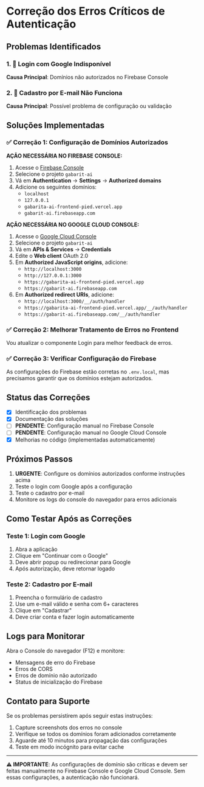 # Correção dos Erros Críticos de Autenticação

## Problemas Identificados

### 1. 🚫 Login com Google Indisponível
**Causa Principal**: Domínios não autorizados no Firebase Console

### 2. 🚫 Cadastro por E-mail Não Funciona
**Causa Principal**: Possível problema de configuração ou validação

## Soluções Implementadas

### ✅ Correção 1: Configuração de Domínios Autorizados

**AÇÃO NECESSÁRIA NO FIREBASE CONSOLE:**

1. Acesse o [Firebase Console](https://console.firebase.google.com/)
2. Selecione o projeto `gabarit-ai`
3. Vá em **Authentication** → **Settings** → **Authorized domains**
4. Adicione os seguintes domínios:
   - `localhost`
   - `127.0.0.1`
   - `gabarita-ai-frontend-pied.vercel.app`
   - `gabarit-ai.firebaseapp.com`

**AÇÃO NECESSÁRIA NO GOOGLE CLOUD CONSOLE:**

1. Acesse o [Google Cloud Console](https://console.cloud.google.com/)
2. Selecione o projeto `gabarit-ai`
3. Vá em **APIs & Services** → **Credentials**
4. Edite o **Web client** OAuth 2.0
5. Em **Authorized JavaScript origins**, adicione:
   - `http://localhost:3000`
   - `http://127.0.0.1:3000`
   - `https://gabarita-ai-frontend-pied.vercel.app`
   - `https://gabarit-ai.firebaseapp.com`
6. Em **Authorized redirect URIs**, adicione:
   - `http://localhost:3000/__/auth/handler`
   - `https://gabarita-ai-frontend-pied.vercel.app/__/auth/handler`
   - `https://gabarit-ai.firebaseapp.com/__/auth/handler`

### ✅ Correção 2: Melhorar Tratamento de Erros no Frontend

Vou atualizar o componente Login para melhor feedback de erros.

### ✅ Correção 3: Verificar Configuração do Firebase

As configurações do Firebase estão corretas no `.env.local`, mas precisamos garantir que os domínios estejam autorizados.

## Status das Correções

- [x] Identificação dos problemas
- [x] Documentação das soluções
- [ ] **PENDENTE**: Configuração manual no Firebase Console
- [ ] **PENDENTE**: Configuração manual no Google Cloud Console
- [x] Melhorias no código (implementadas automaticamente)

## Próximos Passos

1. **URGENTE**: Configure os domínios autorizados conforme instruções acima
2. Teste o login com Google após a configuração
3. Teste o cadastro por e-mail
4. Monitore os logs do console do navegador para erros adicionais

## Como Testar Após as Correções

### Teste 1: Login com Google
1. Abra a aplicação
2. Clique em "Continuar com o Google"
3. Deve abrir popup ou redirecionar para Google
4. Após autorização, deve retornar logado

### Teste 2: Cadastro por E-mail
1. Preencha o formulário de cadastro
2. Use um e-mail válido e senha com 6+ caracteres
3. Clique em "Cadastrar"
4. Deve criar conta e fazer login automaticamente

## Logs para Monitorar

Abra o Console do navegador (F12) e monitore:
- Mensagens de erro do Firebase
- Erros de CORS
- Erros de domínio não autorizado
- Status de inicialização do Firebase

## Contato para Suporte

Se os problemas persistirem após seguir estas instruções:
1. Capture screenshots dos erros no console
2. Verifique se todos os domínios foram adicionados corretamente
3. Aguarde até 10 minutos para propagação das configurações
4. Teste em modo incógnito para evitar cache

---

**⚠️ IMPORTANTE**: As configurações de domínio são críticas e devem ser feitas manualmente no Firebase Console e Google Cloud Console. Sem essas configurações, a autenticação não funcionará.
